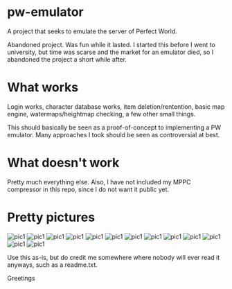 # pw-emulator
A project that seeks to emulate the server of Perfect World.

Abandoned project. Was fun while it lasted. I started this before I went to university, but time was scarse and the market for an emulator died, so I abandoned the project a short while after.

# What works

Login works, character database works, item deletion/rentention, basic map engine, watermaps/heightmap checking, a few other small things.

This should basically be seen as a proof-of-concept to implementing a PW emulator. Many approaches I took should be seen as controversial at best.

# What doesn't work

Pretty much everything else. Also, I have not included my MPPC compressor in this repo, since I do not want it public yet. 

# Pretty pictures

![pic1](img/a_login.jpg)
![pic1](img/b_charscreen.jpg)
![pic1](img/c_charscreen_v2.jpg)
![pic1](img/d_tasksLoader.jpg)
![pic1](img/e_watermaps.jpg)
![pic1](img/f_connection_management.jpg)
![pic1](img/g_char_custom_data_database.jpg)
![pic1](img/h_change_equip_database.jpg)
![pic1](img/i_multiaccount.jpg)
![pic1](img/j_statusmanager.jpg)
![pic1](img/l_multichar.jpg)
![pic1](img/m_almostingame.jpg)
![pic1](img/n_npcgen_reader.jpg)

Use this as-is, but do credit me somewhere where nobody will ever read it anyways, such as a readme.txt.

Greetings
